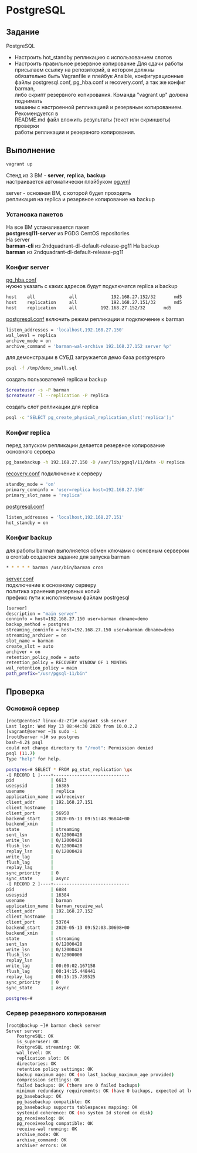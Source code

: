 # PostgreSQL
## Задание
PostgreSQL  
- Настроить hot_standby репликацию с использованием слотов
- Настроить правильное резервное копирование
Для сдачи работы присылаем ссылку на репозиторий, в котором должны  
обязательно быть Vagranfile и плейбук Ansible, конфигурационные  
файлы postgresql.conf, pg_hba.conf и recovery.conf, а так же конфиг barman,  
либо скрипт резервного копирования. Команда "vagrant up" должна поднимать  
машины с настроенной репликацией и резервным копированием. Рекомендуется в  
README.md файл вложить результаты (текст или скриншоты) проверки  
работы репликации и резервного копирования.  
## Выполнение
```bash
vagrant up
```
Стенд из 3 ВМ - **server**, **replica**, **backup**  
настраивается автоматически плэйбуком [pg.yml](pg.yml)  

server - основная ВМ, с которой будет проходить  
репликация на replica и резервное копирование на backup  
### Установка пакетов
На все ВМ устаналивается пакет  
**postgresql11-server** из PGDG CentOS repositories  
На server  
**barman-cli** из 2ndquadrant-dl-default-release-pg11
На backup  
**barman** из 2ndquadrant-dl-default-release-pg11
### Конфиг server
[pg_hba.conf](files/server/pg_hba.conf)  
нужно указать с каких адресов будут подключатся replica и backup  
```bash
host    all             all             192.168.27.152/32       md5
host    replication     all             192.168.27.151/32       md5
host	replication     all	        192.168.27.152/32       md5
```
[postgresql.conf](files/server/postgresql.conf)
включить режим репликации и подключение к barman  
```bash
listen_addresses = 'localhost,192.168.27.150'
wal_level = replica
archive_mode = on
archive_command = 'barman-wal-archive 192.168.27.152 server %p'
```
для демонстрации в СУБД загружается демо база postgrespro  
```bash
psql -f /tmp/demo_small.sql
```
создать пользователей replica и backup  
```bash
$createuser -s -P barman
$createuser -l --replication -P replica
```
создать слот репликации для replica  
```bash
psql -c "SELECT pg_create_physical_replication_slot('replica');"
```
### Конфиг replica
перед запуском репликации делается резервное копирование основного сервера  
```bash
pg_basebackup -h 192.168.27.150 -D /var/lib/pgsql/11/data -U replica
```
[recovery.conf](files/replica/recovery.conf) 
подключение к серверу  
```bash
standby_mode = 'on'
primary_conninfo = 'user=replica host=192.168.27.150'
primary_slot_name = 'replica'
```
[postgresql.conf](files/replica/postgresql.conf)  
```bash
listen_addresses = 'localhost,192.168.27.151'
hot_standby = on
```
### Конфиг backup
для работы barman выполняется обмен ключами с основным сервером  
в crontab создается задание для запуска barman  
```bash
* * * * * barman /usr/bin/barman cron
```
[server.conf](files/backup/server.conf)  
подключение к основному серверу  
политика хранения резервных копий  
префикс пути к исполняемым файлам postrgesql 
```bash
[server]
description = "main server"
conninfo = host=192.168.27.150 user=barman dbname=demo
backup_method = postgres
streaming_conninfo = host=192.168.27.150 user=barman dbname=demo
streaming_archiver = on
slot_name = barman
create_slot = auto
archiver = on
retention_policy_mode = auto
retention_policy = RECOVERY WINDOW OF 1 MONTHS
wal_retention_policy = main
path_prefix="/usr/pgsql-11/bin"
```

## Проверка
### Основной сервер
```bash
[root@centos7 linux-dz-27]# vagrant ssh server
Last login: Wed May 13 08:44:30 2020 from 10.0.2.2
[vagrant@server ~]$ sudo -i
[root@server ~]# su postgres
bash-4.2$ psql
could not change directory to "/root": Permission denied
psql (11.7)
Type "help" for help.

postgres=# SELECT * FROM pg_stat_replication \gx
-[ RECORD 1 ]----+-----------------------------
pid              | 6613
usesysid         | 16385
usename          | replica
application_name | walreceiver
client_addr      | 192.168.27.151
client_hostname  | 
client_port      | 56950
backend_start    | 2020-05-13 09:51:48.96844+00
backend_xmin     | 
state            | streaming
sent_lsn         | 0/12000428
write_lsn        | 0/12000428
flush_lsn        | 0/12000428
replay_lsn       | 0/12000428
write_lag        | 
flush_lag        | 
replay_lag       | 
sync_priority    | 0
sync_state       | async
-[ RECORD 2 ]----+-----------------------------
pid              | 6884
usesysid         | 16384
usename          | barman
application_name | barman_receive_wal
client_addr      | 192.168.27.152
client_hostname  | 
client_port      | 53764
backend_start    | 2020-05-13 09:52:03.30608+00
backend_xmin     | 
state            | streaming
sent_lsn         | 0/12000428
write_lsn        | 0/12000428
flush_lsn        | 0/12000000
replay_lsn       | 
write_lag        | 00:00:02.167158
flush_lag        | 00:14:15.448441
replay_lag       | 00:15:15.739525
sync_priority    | 0
sync_state       | async

postgres=# 
```

### Сервер резервного копирования
```bash
[root@backup ~]# barman check server
Server server:
	PostgreSQL: OK
	is_superuser: OK
	PostgreSQL streaming: OK
	wal_level: OK
	replication slot: OK
	directories: OK
	retention policy settings: OK
	backup maximum age: OK (no last_backup_maximum_age provided)
	compression settings: OK
	failed backups: OK (there are 0 failed backups)
	minimum redundancy requirements: OK (have 0 backups, expected at least 0)
	pg_basebackup: OK
	pg_basebackup compatible: OK
	pg_basebackup supports tablespaces mapping: OK
	systemid coherence: OK (no system Id stored on disk)
	pg_receivexlog: OK
	pg_receivexlog compatible: OK
	receive-wal running: OK
	archive_mode: OK
	archive_command: OK
	archiver errors: OK
```

